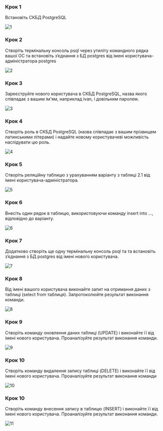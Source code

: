### Крок 1
Встановіть СКБД PostgreSQL

![1](https://user-images.githubusercontent.com/93474882/208569351-4a6e979b-1174-472a-9e85-125e8dda4120.png)

### Крок 2
Створіть термінальну консоль psql через утиліту командного рядка вашої ОС та встановіть з’єднання з БД postgres від імені користувача-адміністратора postgres

![2](https://user-images.githubusercontent.com/93474882/208569760-f7ff4a48-f341-44c7-bba8-f6c841a1365d.png)

### Крок 3
Зареєструйте нового користувача в СКБД PostgreSQL, назва якого співпадає з вашим ім'ям, наприклад ivan, і довільним паролем.

![3](https://user-images.githubusercontent.com/93474882/208570137-00b27e69-3b11-4e78-837b-72af59c4c426.png)

### Крок 4
Створіть роль в СКБД PostgreSQL (назва співпадає з вашим прізвищем латинськими літерами) і надайте новому користувачеві можливість наслідувати цю роль.

![4](https://user-images.githubusercontent.com/93474882/208572677-5138e586-7749-4737-a614-7bd722a39933.png)

### Крок 5
Створіть реляційну таблицю з урахуванням варіанту з таблиці 2.1 від імені користувача-адміністратора.

![5](https://user-images.githubusercontent.com/93474882/208571921-02c3872a-9439-409b-b260-c5874b9befb2.png)

### Крок 6
Внесіть один рядок в таблицю, використовуючи команду insert into ..., відповідно до варіанту.

![6](https://user-images.githubusercontent.com/93474882/208572216-cb170680-016d-4f06-86bc-f648f4b8300f.png)

### Крок 7
Додатково створіть ще одну термінальну консоль psql та та встановіть з’єднання з БД postgres від імені нового користувача.

![7](https://user-images.githubusercontent.com/93474882/208573166-b013bbd8-6b43-4350-bd0f-d8730efea0da.png)

### Крок 8
Від імені вашого користувача виконайте запит на отримання даних з таблиці (select from таблиця). Запротоколюйте результат виконання команди.

![8](https://user-images.githubusercontent.com/93474882/208575590-4abbf6d8-3556-4579-ad1d-941fc50cd7a1.png)

### Крок 9
Створіть команду оновлення даних таблиці (UPDATE) і виконайте її від імені нового користувача. Проаналізуйте результат виконання команди.

![9](https://user-images.githubusercontent.com/93474882/208576668-58d6c076-99fb-483c-ad34-b151bb3c253b.png)

### Крок 10
Створіть команду видалення запису таблиці (DELETE) і виконайте її від імені нового користувача. Проаналізуйте результат виконання команди

![10](https://user-images.githubusercontent.com/93474882/208577407-3818c7ea-3a0a-40b4-beab-530efae0e2c6.png)

### Крок 10
Створіть команду внесення запису в таблицю (INSERT) і виконайте її від імені нового користувача. Проаналізуйте результат виконання команди.

![11](https://user-images.githubusercontent.com/93474882/208578267-f01538f3-76a5-4920-9149-8568ac625590.png)











